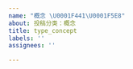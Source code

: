 ```yaml
---
name: "概念 \U0001F441️‍\U0001F5E8️"
about: 投稿分类：概念
title: type_concept
labels: ''
assignees: ''

---
```



